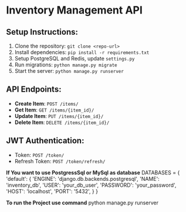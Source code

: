 # Inventory Management API

## Setup Instructions:
1. Clone the repository: `git clone <repo-url>`
2. Install dependencies: `pip install -r requirements.txt`
3. Setup PostgreSQL and Redis, update `settings.py`
4. Run migrations: `python manage.py migrate`
5. Start the server: `python manage.py runserver`

## API Endpoints:
- **Create Item**: `POST /items/`
- **Get Item**: `GET /items/{item_id}/`
- **Update Item**: `PUT /items/{item_id}/`
- **Delete Item**: `DELETE /items/{item_id}/`

## JWT Authentication:
- Token: `POST /token/`
- Refresh Token: `POST /token/refresh/`


**If You want to use PostgressSql or MySql as database**
DATABASES = {
    'default': {
        'ENGINE': 'django.db.backends.postgresql',
        'NAME': 'inventory_db',
        'USER': 'your_db_user',
        'PASSWORD': 'your_password',
        'HOST': 'localhost',
        'PORT': '5432',
    }
}



**To run the Project use command**
python manage.py runserver 



